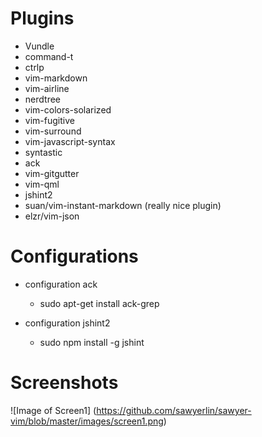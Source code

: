 # Plugins
* Vundle
* command-t
* ctrlp
* vim-markdown
* vim-airline
* nerdtree
* vim-colors-solarized
* vim-fugitive
* vim-surround
* vim-javascript-syntax
* syntastic
* ack
* vim-gitgutter
* vim-qml
* jshint2
* suan/vim-instant-markdown (really nice plugin)
* elzr/vim-json

# Configurations
* configuration ack
    - sudo apt-get install ack-grep

* configuration jshint2
    - sudo npm install -g jshint

# Screenshots
![Image of Screen1]
(https://github.com/sawyerlin/sawyer-vim/blob/master/images/screen1.png)
